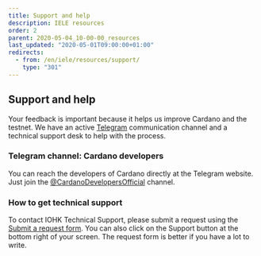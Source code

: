 ```yaml
---
title: Support and help
description: IELE resources
order: 2
parent: 2020-05-04_10-00-00_resources
last_updated: "2020-05-01T09:00:00+01:00"
redirects:
  - from: /en/iele/resources/support/
    type: "301"
---
```

## Support and help

Your feedback is important because it helps us improve Cardano and the testnet. We have an active [Telegram](https://t.me/CardanoDevelopersOfficial) communication channel and a technical support desk to help with the process.

### Telegram channel: Cardano developers

You can reach the developers of Cardano directly at the Telegram website. Just join the [@CardanoDevelopersOfficial](https://t.me/CardanoDevelopersOfficial) channel.

### How to get technical support

To contact IOHK Technical Support, please submit a request using the [Submit a request form](https://iohk.zendesk.com/hc/en-us/requests/new). You can also click on the Support button at the bottom right of your screen. The request form is better if you have a lot to write.
